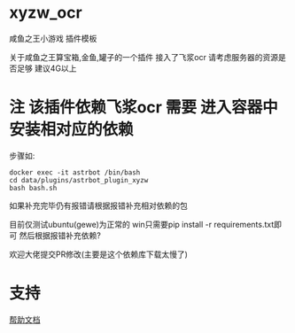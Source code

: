 # xyzw_ocr

咸鱼之王小游戏 插件模板

关于咸鱼之王算宝箱,金鱼,罐子的一个插件 接入了飞浆ocr 请考虑服务器的资源是否足够 建议4G以上

# 注 该插件依赖飞浆ocr 需要 进入容器中安装相对应的依赖
步骤如:

    docker exec -it astrbot /bin/bash
    cd data/plugins/astrbot_plugin_xyzw
    bash bash.sh
如果补充完毕仍有报错请根据报错补充相对依赖的包

目前仅测试ubuntu(gewe)为正常的 win只需要pip install -r requirements.txt即可 然后根据报错补充依赖?

欢迎大佬提交PR修改(主要是这个依赖库下载太慢了)


# 支持

[帮助文档](https://github.com/XuYingJie-cmd/astrbot_plugin_xyzw)
